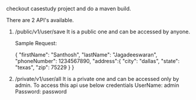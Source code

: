 checkout casestudy project and do a maven build.

There are 2 API's available.
1. /public/v1/user/save 
	It is a public one and can be accessed by anyone.
	
	Sample Request:
	
	{
    "firstName": "Santhosh",
    "lastName": "Jagadeeswaran",
    "phoneNumber": 1234567890,
    "address":{
        "city": "dallas",
        "state": "texas",
        "zip": 75229
    	}
	}
	
2. /private/v1/user/all 
	It is a private one and can be accessed only by admin.
	To access this api use below credentials
	UserName: admin
	Password: password


	